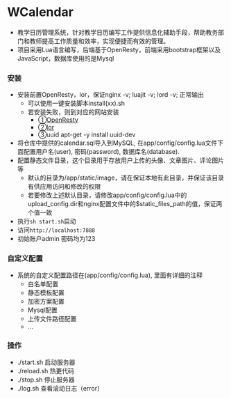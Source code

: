 # WCalendar

* 教学日历管理系统，针对教学日历编写工作提供信息化辅助手段，帮助教务部门和教师提高工作质量和效率，实现便捷而有效的管理。
* 项目采用Lua语言编写，后端基于OpenResty，前端采用bootstrap框架以及JavaScript，数据库使用的是Mysql

### 安装

- 安装前置OpenResty，lor，保证nginx -v; luajit -v; lord -v; 正常输出
	- 可以使用一键安装脚本install(xx).sh
	- 若安装失败，则到对应的网站安装
		- ①[OpenResty](http://openresty.org/cn/)
		- ②[lor](https://github.com/sumory/lor)
		- ③uuid apt-get -y install uuid-dev 
- 将仓库中提供的calendar.sql导入到MySQL, 在app/config/config.lua文件下面配置用户名(user), 密码(password), 数据库名(database).
- 配置静态文件目录，这个目录用于存放用户上传的头像、文章图片、评论图片等
	- 默认的目录为/app/static/image，请在保证本地有此目录，并保证该目录有供应用访问和修改的权限
	- 若要修改上述默认目录，请修改app/config/config.lua中的upload_config.dir和nginx配置文件中的$static_files_path的值，保证两个值一致
- 执行`sh start.sh`启动
- 访问`http://localhost:7888`
- 初始账户admin 密码均为123

### 自定义配置

- 系统的自定义配置路径在(app/config/config.lua), 里面有详细的注释
	- 白名单配置
	- 静态模板配置
	- 加密方案配置
	- Mysql配置
	- 上传文件路径配置
	- ...

### 操作

- ./start.sh   启动服务器
- ./reload.sh  热更代码
- ./stop.sh    停止服务器
- ./log.sh 	 查看滚动日志（error）
